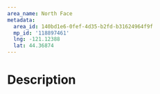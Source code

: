 ```yaml
---
area_name: North Face
metadata:
  area_id: 140bd1e6-0fef-4d35-b2fd-b31624964f9f
  mp_id: '118897461'
  lng: -121.12388
  lat: 44.36874
---
```

# Description
